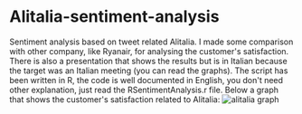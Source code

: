 # Alitalia-sentiment-analysis
Sentiment analysis based on tweet related Alitalia. I made some comparison with other company, like Ryanair, for analysing the customer's satisfaction. There is also a presentation that shows the results but is in Italian because the target was an Italian meeting (you can read the graphs). The script has been written in R, the code is well documented in English, you don't need other explanation, just read the RSentimentAnalysis.r file. Below a graph that shows the customer's satisfaction related to Alitalia:
![alitalia graph](http://ferrara.link/img/AlitaliaSentimentAnalysis2019/alitaliagraph.jpg)
